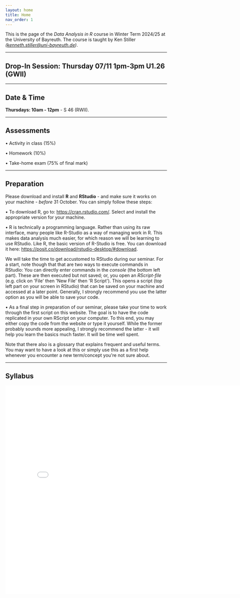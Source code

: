 ```yaml
---
layout: home
title: Home
nav_order: 1
---
```





This is the page of the *Data Analysis in R* course in Winter Term 2024/25 at the University of Bayreuth. The course is taught by Ken Stiller *(kenneth.stiller@uni-bayreuth.de)*. 

________

## Drop-In Session: Thursday 07/11 1pm-3pm U1.26 (GWII)
________


## Date & Time

**Thursdays: 10am - 12pm** - S 46 (RWII). 

________


## Assessments

• Activity in class (15%)

• Homework (10%)

• Take-home exam (75% of final mark)

________


## Preparation

Please download and install **R** and **RStudio** - and make sure it works on your machine - *before* 31 October. You can simply follow these steps: 

• To download R, go to: https://cran.rstudio.com/. Select and install the appropriate version for your machine.

• R is technically a programming language. Rather than using its raw interface, many people like R-Studio as a way of managing work in R. This makes data analysis much easier, for which reason we will be learning to use RStudio. Like R, the basic version of R-Studio is free. You can download it here: https://posit.co/download/rstudio-desktop/#download.

We will take the time to get accustomed to RStudio during our seminar. For a start, note though that that are two ways to execute commands in RStudio: You can directly enter commands in the *console* (the bottom left part). These are then executed but not saved; or, you open an *RScript-file* (e.g. click on 'File' then 'New File' then 'R Script'). This opens a script (top left part on your screen in RStudio) that can be saved on your machine and accessed at a later point. Generally, I strongly recommend you use the latter option as you will be able to save your code.

• As a final step in preparation of our seminar, please take your time to work through the first script on this website. The goal is to have the code replicated in your own RScript on your computer. To this end, you may either copy the code from the website or type it yourself. While the former probably sounds more appealing, I strongly recommend the latter - it will help you learn the basics much faster. It will be time well spent.

Note that there also is a glossary that explains frequent and useful terms. You may want to have a look at this or simply use this as a first help whenever you encounter a new term/concept you're not sure about.

________

## Syllabus


<embed src="R24_Syllabus_Bayreuth.pdf" width="800" height="650" 
 type="application/pdf">
